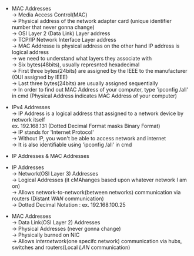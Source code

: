 * MAC Addresses </br>
-> Media Access Control(MAC)</br>
-> Physical address of the network adapter card (unique identifier number that never gonna change)</br>
-> OSI Layer 2 (Data Link) Layer address</br>
-> TCP/IP Network Interface Layer address</br>
-> MAC Addresse is physical address on the other hand IP address is logical address</br>
-> we need to understand what layers they associate with</br>
-> Six bytes(48bits), usually represnted hexadecimal</br>
-> First three bytes(24bits) are assigned by the IEEE to the manufacturer (OUI assigned by IEEE)</br>
-> Last three bytes(24bits) are usually assigned sequentially</br>
-> In order to find out MAC Address of your computer, type 'ipconfig /all' in cmd (Physical Address indicates MAC Address of your computer)</br>

* IPv4 Addresses</br>
-> IP Address is a logical address that assigned to a network device by network itself</br>
ex. 192.168.131 (Dotted Decimal Format masks Binary Format)</br>
-> IP stands for 'Internet Protocol' </br>
-> Without IP, you won't be able to access network and internet</br>
-> It is also identifiable using 'ipconfig /all' in cmd</br>

* IP Addresses & MAC Addresses</br>

- IP Addresses</br>
-> Network(OSI Layer 3) Addresses</br>
-> Logical Addresses (it cMAhanges based upon whatever network I am on)</br>
-> Allows network-to-network(between networks) communication via routers (Distant *WAN* communication)</br>
-> Dotted Decimal Notation : ex. 192.168.100.25</br>

- MAC Addresses</br>
-> Data Link(OSI Layer 2) Addresses</br>
-> Physical Addresses (never gonna change)</br>
-> Physically burned on NIC</br>
-> Allows *internetwork*(one specifc network) communication via hubs, switches and routers(Local *LAN* communication)</br>